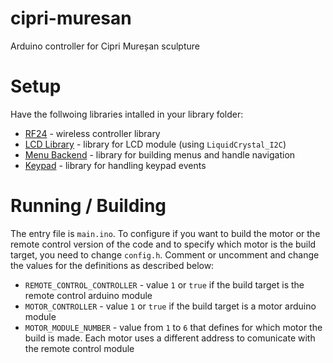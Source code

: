 # cipri-muresan
Arduino controller for Cipri Mureșan sculpture

# Setup 
Have the follwoing libraries intalled in your library folder:
  * [RF24](https://github.com/nRF24/RF24) - wireless controller library
  * [LCD Library](https://bitbucket.org/fmalpartida/new-liquidcrystal) - library for LCD module (using `LiquidCrystal_I2C`)
  * [Menu Backend](https://github.com/Orange-Cat/MenuBackend) - library for building menus and handle navigation
  * [Keypad](https://github.com/Chris--A/Keypad) - library for handling keypad events

# Running / Building

The entry file is `main.ino`. To configure if you want to build the motor or the remote control version of the code and to specify which motor is the build target, you need to change `config.h`. Comment or uncomment and change the values for the definitions as described below:

* `REMOTE_CONTROL_CONTROLLER` - value `1` or `true` if the build target is the remote control arduino module
* `MOTOR_CONTROLLER` - value `1` or `true` if the build target is a motor arduino module
* `MOTOR_MODULE_NUMBER` - value from `1` to `6` that defines for which motor the build is made. Each motor uses a different address to comunicate with the remote control module